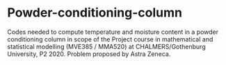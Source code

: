 # Powder-conditioning-column
Codes needed to compute temperature and moisture content in a powder conditioning column in scope of the Project course in mathematical and statistical modelling (MVE385 / MMA520) at CHALMERS/Gothenburg University, P2 2020. Problem proposed by Astra Zeneca. 
